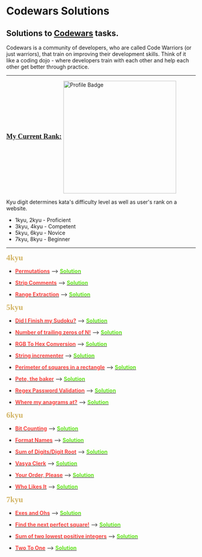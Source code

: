 # Codewars Solutions

## Solutions to __[Codewars](https://www.codewars.com/)__ tasks.

Codewars is a community of developers, who are called Code Warriors (or just warriors), that train on improving their development skills. Think of it like a coding dojo - where developers train with each other and help each other get better through practice.

---

__<span style="font-family:Papyrus; font-size:1.3em; color:#9f3531"/>[My Current Rank:](https://www.codewars.com/users/ifechi) </span>__ [<img alt="Profile Badge" src="https://www.codewars.com/users/ifechi/badges/large" width=300 align=center>](https://www.codewars.com/users/ifechi)

Kyu digit determines kata's difficulty level as well as user's rank on a website.

* 1kyu, 2kyu - Proficient
* 3kyu, 4kyu - Competent
* 5kyu, 6kyu - Novice
* 7kyu, 8kyu - Beginner

---

**<span style="color:#d3b566; font-family:Papyrus; font-size:1.5em">4kyu</span>**

- [__<span style="color:#f8433f">Permutations</span>__](https://www.codewars.com/kata/5254ca2719453dcc0b00027d/train/python) --> [__<span style="color:#60e21a">Solution</span>__](https://github.com/if3chi/Codewars/blob/main/4kyu/permutations.py)

- [__<span style="color:#f8433f">Strip Comments</span>__](https://www.codewars.com/kata/51c8e37cee245da6b40000bd/python) --> [__<span style="color:#60e21a">Solution</span>__](https://github.com/if3chi/Codewars/blob/main/4kyu/strip_comments.py)

- [__<span style="color:#f8433f">Range Extraction</span>__](https://www.codewars.com/kata/51ba717bb08c1cd60f00002f/train/python) --> [__<span style="color:#60e21a">Solution</span>__](https://github.com/if3chi/Codewars/blob/main/4kyu/range_extraction.py)

**<span style="color:#d3b566; font-family:Papyrus; font-size:1.5em">5kyu</span>**


- [__<span style="color:#f8433f">Did I Finish my Sudoku?</span>__](https://www.codewars.com/kata/53db96041f1a7d32dc0004d2/python) --> [__<span style="color:#60e21a">Solution</span>__](https://github.com/if3chi/Codewars/blob/main/5kyu/finish_sudoku.py)

- [__<span style="color:#f8433f">Number of trailing zeros of N!</span>__](https://www.codewars.com/kata/52f787eb172a8b4ae1000a34/train/python) --> [__<span style="color:#60e21a">Solution</span>__](https://github.com/if3chi/Codewars/blob/main/5kyu/trailing_zeros.py)

- [__<span style="color:#f8433f">RGB To Hex Conversion</span>__](https://www.codewars.com/kata/513e08acc600c94f01000001/python) --> [__<span style="color:#60e21a">Solution</span>__](https://github.com/if3chi/Codewars/blob/main/5kyu/rgb_to_hex.py)

- [__<span style="color:#f8433f">String incrementer</span>__](https://www.codewars.com/kata/54a91a4883a7de5d7800009c/python) --> [__<span style="color:#60e21a">Solution</span>__](https://github.com/if3chi/Codewars/blob/main/5kyu/string_incrementer.py)

- [__<span style="color:#f8433f">Perimeter of squares in a rectangle</span>__](https://www.codewars.com/kata/559a28007caad2ac4e000083/train/python) --> [__<span style="color:#60e21a">Solution</span>__](https://github.com/if3chi/Codewars/blob/main/5kyu/squares_perimeter.py)

- [__<span style="color:#f8433f">Pete, the baker</span>__](https://www.codewars.com/kata/525c65e51bf619685c000059) --> [__<span style="color:#60e21a">Solution</span>__](https://github.com/if3chi/Codewars/blob/main/5kyu/baker_pete.py)

- [__<span style="color:#f8433f">Regex Password Validation</span>__](https://www.codewars.com/kata/52e1476c8147a7547a000811/python) --> [__<span style="color:#60e21a">Solution</span>__](https://github.com/if3chi/Codewars/blob/main/5kyu/regex_passwd_validation.py)

- [__<span style="color:#f8433f">Where my anagrams at?</span>__](https://www.codewars.com/kata/523a86aa4230ebb5420001e1/train/python) --> [__<span style="color:#60e21a">Solution</span>__](https://github.com/if3chi/Codewars/blob/main/5kyu/anagrams.py)

**<span style="color:#d3b566; font-family:Papyrus; font-size:1.5em">6kyu</span>**

- [__<span style="color:#f8433f">Bit Counting</span>__](https://www.codewars.com/kata/526571aae218b8ee490006f4) --> [__<span style="color:#60e21a">Solution</span>__](https://github.com/if3chi/Codewars/blob/main/6kyu/bit_counting.py)

- [__<span style="color:#f8433f">Format Names</span>__](https://www.codewars.com/kata/53368a47e38700bd8300030d/train/python) --> [__<span style="color:#60e21a">Solution</span>__](https://github.com/if3chi/Codewars/blob/main/6kyu/format_names.py)

- [__<span style="color:#f8433f">Sum of Digits/Digit Root</span>__](https://www.codewars.com/kata/53368a47e38700bd8300030d/train/python) --> [__<span style="color:#60e21a">Solution</span>__](https://github.com/if3chi/Codewars/blob/main/6kyu/sum_o_digits.py)

- [__<span style="color:#f8433f">Vasya Clerk</span>__](https://www.codewars.com/kata/555615a77ebc7c2c8a0000b8) --> [__<span style="color:#60e21a">Solution</span>__](https://github.com/if3chi/Codewars/blob/main/6kyu/vasya_clerk.py)

- [__<span style="color:#f8433f">Your Order, Please</span>__](https://www.codewars.com/kata/55c45be3b2079eccff00010f/python) --> [__<span style="color:#60e21a">Solution</span>__](https://github.com/if3chi/Codewars/blob/main/6kyu/your_order_please.py)

- [__<span style="color:#f8433f">Who Likes It</span>__](https://www.codewars.com/kata/5266876b8f4bf2da9b000362/python) --> [__<span style="color:#60e21a">Solution</span>__](https://github.com/if3chi/Codewars/blob/main/6kyu/who_likes_it.py)

**<span style="color:#d3b566; font-family:Papyrus; font-size:1.5em">7kyu</span>**

- [__<span style="color:#f8433f">Exes and Ohs</span>__](https://www.codewars.com/kata/55908aad6620c066bc00002a) --> [__<span style="color:#60e21a">Solution</span>__](https://github.com/if3chi/Codewars/blob/main/7kyu/exesAndOhs.py)

- [__<span style="color:#f8433f">Find the next perfect square!</span>__](https://www.codewars.com/kata/56269eb78ad2e4ced1000013) --> [__<span style="color:#60e21a">Solution</span>__](https://github.com/if3chi/Codewars/blob/main/7kyu/perfect_square.py)

- [__<span style="color:#f8433f">Sum of two lowest positive integers</span>__](https://www.codewars.com/kata/558fc85d8fd1938afb000014/python) --> [__<span style="color:#60e21a">Solution</span>__](https://github.com/if3chi/Codewars/blob/main/7kyu/sum_lowest_int.py)

- [__<span style="color:#f8433f">Two To One</span>__](https://www.codewars.com/kata/5656b6906de340bd1b0000ac/train/python) --> [__<span style="color:#60e21a">Solution</span>__](https://github.com/if3chi/Codewars/blob/main/7kyu/two_to_one.py)
